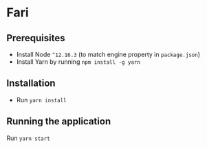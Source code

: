 # Fari

## Prerequisites

- Install Node `^12.16.3` (to match engine property in `package.json`)
- Install Yarn by running `npm install -g yarn`

## Installation

- Run `yarn install`

## Running the application

Run `yarn start`
